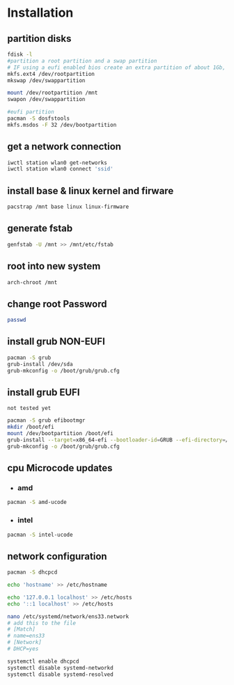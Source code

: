 # Installation

## partition disks
```bash
fdisk -l
#partition a root partition and a swap partition
# IF using a eufi enabled bios create an extra partition of about 1Gb, format this partition using FAT32
mkfs.ext4 /dev/rootpartition
mkswap /dev/swappartition

mount /dev/rootpartition /mnt
swapon /dev/swappartition

#eufi partition
pacman -S dosfstools
mkfs.msdos -F 32 /dev/bootpartition
```

## get a network connection
```bash
iwctl station wlan0 get-networks
iwctl station wlan0 connect 'ssid'
```

## install base & linux kernel and firware
```bash
pacstrap /mnt base linux linux-firmware
```

## generate fstab 
```bash
genfstab -U /mnt >> /mnt/etc/fstab
```

## root into new system
```bash
arch-chroot /mnt
```

## change root Password
```bash
passwd
```

## install grub NON-EUFI
```bash
pacman -S grub 
grub-install /dev/sda
grub-mkconfig -o /boot/grub/grub.cfg
```

## install grub EUFI
`not tested yet`
```bash
pacman -S grub efibootmgr
mkdir /boot/efi
mount /dev/bootpartition /boot/efi
grub-install --target=x86_64-efi --bootloader-id=GRUB --efi-directory=/boot/efi
grub-mkconfig -o /boot/grub/grub.cfg
```

## cpu Microcode updates
* ### amd
```bash
pacman -S amd-ucode
```
* ### intel
```bash
pacman -S intel-ucode
```

## network configuration
```bash
pacman -S dhcpcd

echo 'hostname' >> /etc/hostname

echo '127.0.0.1 localhost' >> /etc/hosts
echo '::1 localhost' >> /etc/hosts

nano /etc/systemd/network/ens33.network
# add this to the file
# [Match]
# name=ens33
# [Network]
# DHCP=yes

systemctl enable dhcpcd
systemctl disable systemd-networkd
systemctl disable systemd-resolved
```

